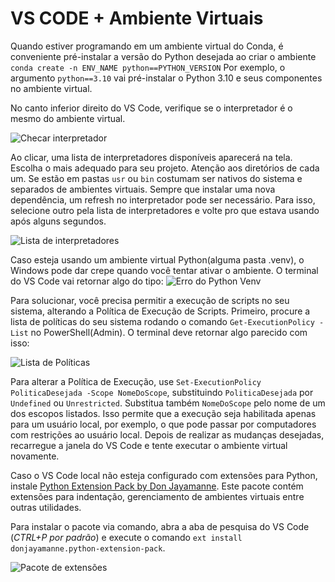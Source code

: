 # VS CODE + Ambiente Virtuais

Quando estiver programando em um ambiente virtual do Conda,
é conveniente pré-instalar a versão do Python desejada ao criar o ambiente
`conda create -n ENV_NAME python==PYTHON_VERSION`
Por exemplo, o argumento `python==3.10` vai pré-instalar o Python 3.10 e seus componentes no ambiente virtual. 

No canto inferior direito do VS Code, verifique se o interpretador é o mesmo do ambiente virtual.

![Checar interpretador](https://i.imgur.com/TriwnbM.png)

Ao clicar, uma lista de interpretadores disponíveis aparecerá na tela. Escolha o mais adequado para seu projeto.
Atenção aos diretórios de cada um. Se estão em pastas `usr` ou `bin` costumam ser nativos do sistema e separados de ambientes virtuais.
Sempre que instalar uma nova dependência, um refresh no interpretador pode ser necessário. 
Para isso, selecione outro pela lista de interpretadores e volte pro que estava usando após alguns segundos.

![Lista de interpretadores](https://i.imgur.com/BcibwCB.png)

Caso esteja usando um ambiente virtual Python(alguma pasta .venv), o Windows pode dar crepe quando você tentar ativar o ambiente.
O terminal do VS Code vai retornar algo do tipo:
![Erro do Python Venv](https://i.imgur.com/HX6zHBX.png)

Para solucionar, você precisa permitir a execução de scripts no seu sistema, alterando a Política de Execução de Scripts.
Primeiro, procure a lista de políticas do seu sistema rodando o comando `Get-ExecutionPolicy -List` no PowerShell(Admin).
O terminal deve retornar algo parecido com isso:

![Lista de Políticas](https://i.imgur.com/OeZPqoi.png)

Para alterar a Política de Execução, use `Set-ExecutionPolicy PoliticaDesejada -Scope NomeDoScope`, substituindo `PoliticaDesejada` por `Undefined` ou `Unrestricted`. Substitua também `NomeDoScope` pelo nome de um dos escopos listados.
Isso permite que a execução seja habilitada apenas para um usuário local, por exemplo, o que pode passar por computadores com restrições ao usuário local.
Depois de realizar as mudanças desejadas, recarregue a janela do VS Code e tente executar o ambiente virtual novamente.





Caso o VS Code local não esteja configurado com extensões para Python, instale [Python Extension Pack by Don Jayamanne](https://marketplace.visualstudio.com/items?itemName=donjayamanne.python-extension-pack). Este pacote contém extensões para indentação, gerenciamento de ambientes virtuais entre outras utilidades. 

Para instalar o pacote via comando, abra a aba de pesquisa do VS Code (*CTRL+P por padrão*) e execute o comando `ext install donjayamanne.python-extension-pack`.

![Pacote de extensões](https://i.imgur.com/nV3YFOl.png)

